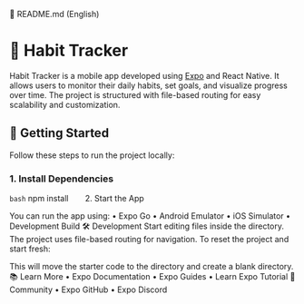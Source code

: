 📖 README.md (English)

# 🧠 Habit Tracker

Habit Tracker is a mobile app developed using [Expo](https://expo.dev) and React Native. It allows users to monitor their daily habits, set goals, and visualize progress over time. The project is structured with file-based routing for easy scalability and customization.

## 🚀 Getting Started

Follow these steps to run the project locally:

### 1. Install Dependencies
```bash```
npm install
``````   ``````
2. Start the App

You can run the app using:
• 	Expo Go
• 	Android Emulator
• 	iOS Simulator
• 	Development Build
🛠 Development
Start editing files inside the  directory. The project uses file-based routing for navigation.
To reset the project and start fresh:

This will move the starter code to the  directory and create a blank  directory.
📚 Learn More
• 	Expo Documentation
• 	Expo Guides
• 	Learn Expo Tutorial
💬 Community
• 	Expo GitHub
• 	Expo Discord
